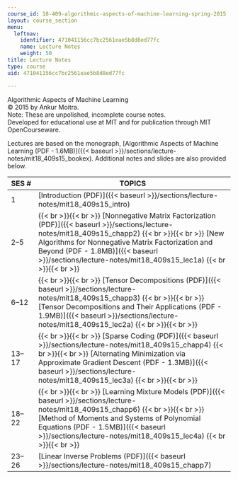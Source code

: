 ```yaml
---
course_id: 18-409-algorithmic-aspects-of-machine-learning-spring-2015
layout: course_section
menu:
  leftnav:
    identifier: 471041156cc7bc2561eae5b8d8ed77fc
    name: Lecture Notes
    weight: 50
title: Lecture Notes
type: course
uid: 471041156cc7bc2561eae5b8d8ed77fc

---
```


Algorithmic Aspects of Machine Learning  
© 2015 by Ankur Moitra.  
Note: These are unpolished, incomplete course notes.  
Developed for educational use at MIT and for publication through MIT OpenCourseware.

Lectures are based on the monograph, [Algorithmic Aspects of Machine Learning (PDF - 1.6MB)]({{< baseurl >}}/sections/lecture-notes/mit18_409s15_bookex). Additional notes and slides are also provided below.

| SES # | TOPICS |
| --- | --- |
| 1 | [Introduction (PDF)]({{< baseurl >}}/sections/lecture-notes/mit18_409s15_intro) |
| 2–5 |  {{< br >}}{{< br >}} [Nonnegative Matrix Factorization (PDF)]({{< baseurl >}}/sections/lecture-notes/mit18_409s15_chapp2) {{< br >}}{{< br >}} [New Algorithms for Nonnegative Matrix Factorization and Beyond (PDF - 1.8MB)]({{< baseurl >}}/sections/lecture-notes/mit18_409s15_lec1a) {{< br >}}{{< br >}}  |
| 6–12 |  {{< br >}}{{< br >}} [Tensor Decompositions (PDF)]({{< baseurl >}}/sections/lecture-notes/mit18_409s15_chapp3) {{< br >}}{{< br >}} [Tensor Decompositions and Their Applications (PDF - 1.9MB)]({{< baseurl >}}/sections/lecture-notes/mit18_409s15_lec2a) {{< br >}}{{< br >}}  |
| 13–17 |  {{< br >}}{{< br >}} [Sparse Coding (PDF)]({{< baseurl >}}/sections/lecture-notes/mit18_409s15_chapp4) {{< br >}}{{< br >}} [Alternating Minimization via Approximate Gradient Descent (PDF - 1.3MB)]({{< baseurl >}}/sections/lecture-notes/mit18_409s15_lec3a) {{< br >}}{{< br >}}  |
| 18–22 |  {{< br >}}{{< br >}} [Learning Mixture Models (PDF)]({{< baseurl >}}/sections/lecture-notes/mit18_409s15_chapp6) {{< br >}}{{< br >}} [Method of Moments and Systems of Polynomial Equations (PDF - 1.5MB)]({{< baseurl >}}/sections/lecture-notes/mit18_409s15_lec4a) {{< br >}}{{< br >}}  |
| 23–26 | [Linear Inverse Problems (PDF)]({{< baseurl >}}/sections/lecture-notes/mit18_409s15_chapp7)